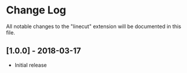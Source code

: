 # Change Log
All notable changes to the "linecut" extension will be documented in this file.

## [1.0.0] - 2018-03-17
- Initial release